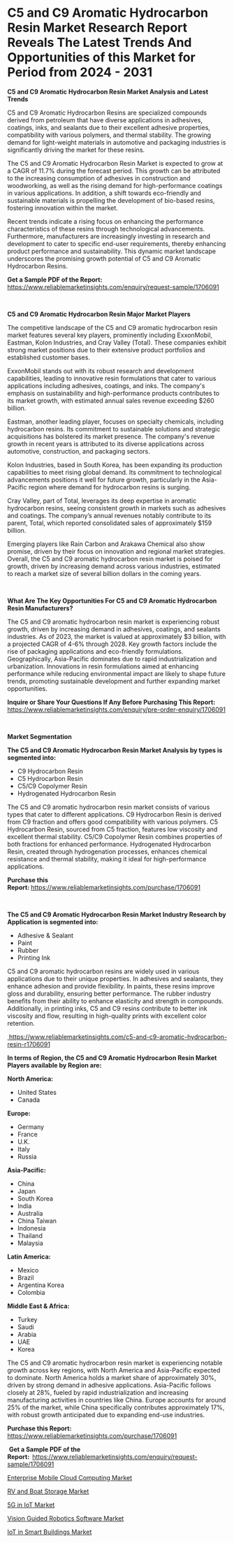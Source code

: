 <p><h1>C5 and C9 Aromatic Hydrocarbon Resin Market Research Report Reveals The Latest Trends And Opportunities of this Market for Period from 2024 - 2031</h1></p><p><strong>C5 and C9 Aromatic Hydrocarbon Resin Market Analysis and Latest Trends</strong></p>
<p><p>C5 and C9 Aromatic Hydrocarbon Resins are specialized compounds derived from petroleum that have diverse applications in adhesives, coatings, inks, and sealants due to their excellent adhesive properties, compatibility with various polymers, and thermal stability. The growing demand for light-weight materials in automotive and packaging industries is significantly driving the market for these resins.</p><p>The C5 and C9 Aromatic Hydrocarbon Resin Market is expected to grow at a CAGR of 11.7% during the forecast period. This growth can be attributed to the increasing consumption of adhesives in construction and woodworking, as well as the rising demand for high-performance coatings in various applications. In addition, a shift towards eco-friendly and sustainable materials is propelling the development of bio-based resins, fostering innovation within the market.</p><p>Recent trends indicate a rising focus on enhancing the performance characteristics of these resins through technological advancements. Furthermore, manufacturers are increasingly investing in research and development to cater to specific end-user requirements, thereby enhancing product performance and sustainability. This dynamic market landscape underscores the promising growth potential of C5 and C9 Aromatic Hydrocarbon Resins.</p></p>
<p><strong>Get a Sample PDF of the Report:&nbsp;</strong> <a href="https://www.reliablemarketinsights.com/enquiry/request-sample/1706091?utm_campaign=1575&utm_medium=2&utm_source=Github&utm_content=ia&utm_term=21102024&utm_id=c5-and-c9-aromatic-hydrocarbon-resin">https://www.reliablemarketinsights.com/enquiry/request-sample/1706091</a></p>
<p>&nbsp;</p>
<p><strong>C5 and C9 Aromatic Hydrocarbon Resin Major Market Players</strong></p>
<p><p>The competitive landscape of the C5 and C9 aromatic hydrocarbon resin market features several key players, prominently including ExxonMobil, Eastman, Kolon Industries, and Cray Valley (Total). These companies exhibit strong market positions due to their extensive product portfolios and established customer bases.</p><p>ExxonMobil stands out with its robust research and development capabilities, leading to innovative resin formulations that cater to various applications including adhesives, coatings, and inks. The company's emphasis on sustainability and high-performance products contributes to its market growth, with estimated annual sales revenue exceeding $260 billion.</p><p>Eastman, another leading player, focuses on specialty chemicals, including hydrocarbon resins. Its commitment to sustainable solutions and strategic acquisitions has bolstered its market presence. The company's revenue growth in recent years is attributed to its diverse applications across automotive, construction, and packaging sectors.</p><p>Kolon Industries, based in South Korea, has been expanding its production capabilities to meet rising global demand. Its commitment to technological advancements positions it well for future growth, particularly in the Asia-Pacific region where demand for hydrocarbon resins is surging.</p><p>Cray Valley, part of Total, leverages its deep expertise in aromatic hydrocarbon resins, seeing consistent growth in markets such as adhesives and coatings. The company’s annual revenues notably contribute to its parent, Total, which reported consolidated sales of approximately $159 billion.</p><p>Emerging players like Rain Carbon and Arakawa Chemical also show promise, driven by their focus on innovation and regional market strategies. Overall, the C5 and C9 aromatic hydrocarbon resin market is poised for growth, driven by increasing demand across various industries, estimated to reach a market size of several billion dollars in the coming years.</p></p>
<p>&nbsp;</p>
<p><strong>What Are The Key Opportunities For C5 and C9 Aromatic Hydrocarbon Resin Manufacturers?</strong></p>
<p><p>The C5 and C9 aromatic hydrocarbon resin market is experiencing robust growth, driven by increasing demand in adhesives, coatings, and sealants industries. As of 2023, the market is valued at approximately $3 billion, with a projected CAGR of 4-6% through 2028. Key growth factors include the rise of packaging applications and eco-friendly formulations. Geographically, Asia-Pacific dominates due to rapid industrialization and urbanization. Innovations in resin formulations aimed at enhancing performance while reducing environmental impact are likely to shape future trends, promoting sustainable development and further expanding market opportunities.</p></p>
<p><strong>Inquire or Share Your Questions If Any Before Purchasing This Report:</strong> <a href="https://www.reliablemarketinsights.com/enquiry/pre-order-enquiry/1706091?utm_campaign=1575&utm_medium=2&utm_source=Github&utm_content=ia&utm_term=21102024&utm_id=c5-and-c9-aromatic-hydrocarbon-resin">https://www.reliablemarketinsights.com/enquiry/pre-order-enquiry/1706091</a></p>
<p>&nbsp;</p>
<p><strong>Market Segmentation</strong></p>
<p><strong>The C5 and C9 Aromatic Hydrocarbon Resin Market Analysis by types is segmented into:</strong></p>
<p><ul><li>C9 Hydrocarbon Resin</li><li>C5 Hydrocarbon Resin</li><li>C5/C9 Copolymer Resin</li><li>Hydrogenated Hydrocarbon Resin</li></ul></p>
<p><p>The C5 and C9 aromatic hydrocarbon resin market consists of various types that cater to different applications. C9 Hydrocarbon Resin is derived from C9 fraction and offers good compatibility with various polymers. C5 Hydrocarbon Resin, sourced from C5 fraction, features low viscosity and excellent thermal stability. C5/C9 Copolymer Resin combines properties of both fractions for enhanced performance. Hydrogenated Hydrocarbon Resin, created through hydrogenation processes, enhances chemical resistance and thermal stability, making it ideal for high-performance applications.</p></p>
<p><strong>Purchase this Report:&nbsp;</strong><a href="https://www.reliablemarketinsights.com/purchase/1706091?utm_campaign=1575&utm_medium=2&utm_source=Github&utm_content=ia&utm_term=21102024&utm_id=c5-and-c9-aromatic-hydrocarbon-resin">https://www.reliablemarketinsights.com/purchase/1706091</a></p>
<p>&nbsp;</p>
<p><strong>The C5 and C9 Aromatic Hydrocarbon Resin Market Industry Research by Application is segmented into:</strong></p>
<p><ul><li>Adhesive & Sealant</li><li>Paint</li><li>Rubber</li><li>Printing Ink</li></ul></p>
<p><p>C5 and C9 aromatic hydrocarbon resins are widely used in various applications due to their unique properties. In adhesives and sealants, they enhance adhesion and provide flexibility. In paints, these resins improve gloss and durability, ensuring better performance. The rubber industry benefits from their ability to enhance elasticity and strength in compounds. Additionally, in printing inks, C5 and C9 resins contribute to better ink viscosity and flow, resulting in high-quality prints with excellent color retention.</p></p>
<p><a href="https://www.reliablemarketinsights.com/c5-and-c9-aromatic-hydrocarbon-resin-r1706091?utm_campaign=1575&utm_medium=2&utm_source=Github&utm_content=ia&utm_term=21102024&utm_id=c5-and-c9-aromatic-hydrocarbon-resin">&nbsp;https://www.reliablemarketinsights.com/c5-and-c9-aromatic-hydrocarbon-resin-r1706091</a></p>
<p><strong>In terms of Region, the C5 and C9 Aromatic Hydrocarbon Resin Market Players available by Region are:</strong></p>
<p>
    <p> <strong> North America: </strong>
        <ul>
            <li>United States</li>
            <li>Canada</li>
        </ul>
        </p> 
    <p> <strong> Europe: </strong>
        <ul>
            <li>Germany</li>
            <li>France</li>
            <li>U.K.</li>
            <li>Italy</li>
            <li>Russia</li>
        </ul>
        </p> 
    <p> <strong> Asia-Pacific: </strong>
        <ul>
            <li>China</li>
            <li>Japan</li>
            <li>South Korea</li>
            <li>India</li>
            <li>Australia</li>
            <li>China Taiwan</li>
            <li>Indonesia</li>
            <li>Thailand</li>
            <li>Malaysia</li>
        </ul>
        </p> 
    <p> <strong> Latin America: </strong>
        <ul>
            <li>Mexico</li>
            <li>Brazil</li>
            <li>Argentina Korea</li>
            <li>Colombia</li>
        </ul>
        </p> 
    <p> <strong> Middle East & Africa: </strong>
        <ul>
            <li>Turkey</li>
            <li>Saudi</li>
            <li>Arabia</li>
            <li>UAE</li>
            <li>Korea</li>
        </ul>
    </p>
    </p>
<p><p>The C5 and C9 aromatic hydrocarbon resin market is experiencing notable growth across key regions, with North America and Asia-Pacific expected to dominate. North America holds a market share of approximately 30%, driven by strong demand in adhesive applications. Asia-Pacific follows closely at 28%, fueled by rapid industrialization and increasing manufacturing activities in countries like China. Europe accounts for around 25% of the market, while China specifically contributes approximately 17%, with robust growth anticipated due to expanding end-use industries.</p></p>
<p><strong>Purchase this Report: </strong><a href="https://www.reliablemarketinsights.com/purchase/1706091?utm_campaign=1575&utm_medium=2&utm_source=Github&utm_content=ia&utm_term=21102024&utm_id=c5-and-c9-aromatic-hydrocarbon-resin">https://www.reliablemarketinsights.com/purchase/1706091</a></p>
<p>&nbsp;<strong>Get a Sample PDF of the Report:&nbsp;&nbsp;</strong><a href="https://www.reliablemarketinsights.com/enquiry/request-sample/1706091?utm_campaign=1575&utm_medium=2&utm_source=Github&utm_content=ia&utm_term=21102024&utm_id=c5-and-c9-aromatic-hydrocarbon-resin">https://www.reliablemarketinsights.com/enquiry/request-sample/1706091</a></p>
<p><strong></strong></p>
<p><p><a href="https://www.linkedin.com/pulse/enterprise-mobile-cloud-computing-market-size-status-forecast-orohf?utm_campaign=1575&utm_medium=2&utm_source=Github&utm_content=ia&utm_term=21102024&utm_id=c5-and-c9-aromatic-hydrocarbon-resin">Enterprise Mobile Cloud Computing Market</a></p><p><a href="https://www.linkedin.com/pulse/rv-boat-storage-sector-surge-123-growth-roadmap-2031-market-scanr-aqrlf?utm_campaign=1575&utm_medium=2&utm_source=Github&utm_content=ia&utm_term=21102024&utm_id=c5-and-c9-aromatic-hydrocarbon-resin">RV and Boat Storage Market</a></p><p><a href="https://www.linkedin.com/pulse/exploring-5g-iot-market-dynamics-global-trends-future-growth-prospects-bkjof?utm_campaign=1575&utm_medium=2&utm_source=Github&utm_content=ia&utm_term=21102024&utm_id=c5-and-c9-aromatic-hydrocarbon-resin">5G in IoT Market</a></p><p><a href="https://www.linkedin.com/pulse/vision-guided-robotics-software-industry-insights-report-analyzing-csbuf?utm_campaign=1575&utm_medium=2&utm_source=Github&utm_content=ia&utm_term=21102024&utm_id=c5-and-c9-aromatic-hydrocarbon-resin">Vision Guided Robotics Software Market</a></p><p><a href="https://www.linkedin.com/pulse/iot-smart-buildings-market-research-report-exploring-size-revenue-neitf?utm_campaign=1575&utm_medium=2&utm_source=Github&utm_content=ia&utm_term=21102024&utm_id=c5-and-c9-aromatic-hydrocarbon-resin">IoT in Smart Buildings Market</a></p></p>